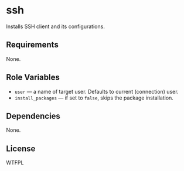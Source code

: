 ssh
===

Installs SSH client and its configurations.

Requirements
------------

None.

Role Variables
--------------

* `user` &mdash; a name of target user. Defaults to current (connection) user.
* `install_packages` &mdash; if set to `false`, skips the package installation.

Dependencies
------------

None.

License
-------

WTFPL
